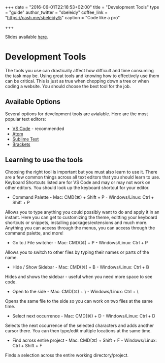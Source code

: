 +++
date = "2016-06-01T22:16:53+02:00"
title = "Development Tools"
type = "guide"
author_twitter = "sbeleidy"
coffee_link = "https://cash.me/sbeleidy/5"
caption = "Code like a pro"

+++

Slides available [here](/slide/web-development-tools).

# Development Tools

The tools you use can drastically affect how difficult and time consuming
the task may be. Using great tools and knowing how to effectively use them can be
critical. This is just as true when chopping down a tree or when coding a website.
You should choose the best tool for the job.

## Available Options

Several options for development tools are avialable. Here are the most popular text editors:

* [VS Code](https://code.visualstudio.com/) - recommended
* [Atom](https://atom.io/)
* [Sublime Text](https://www.sublimetext.com/)
* [Brackets](http://brackets.io/)

## Learning to use the tools

Choosing the right tool is important but you must also learn to use it. There are a
few common things across all text editors that you should learn to use. Keyboard
Shortcuts listed are for VS Code and may or may not work on other editors. You should
look up the keyboard shortcut for your editor.

* Command Palette - Mac: CMD(⌘) + Shift + P - Windows/Linux: Ctrl + Shift + P

Allows you to type anything you could possibly want to do and apply it in an instant.
Here you can get to customizing the theme, editting your keyboard shortcuts or snippets,
installing packages/extensions and much more. Anything you can access through the menus,
you can access through the command palette, and more!

* Go to / File switcher - Mac: CMD(⌘) + P - Windows/Linux: Ctrl + P

Allows you to switch to other files by typing their names or parts of the name.

* Hide / Show Sidebar - Mac: CMD(⌘) + B - Windows/Linux: Ctrl + B

Hides and shows the sidebar - useful when you need more space to see code.

* Open to the side - Mac: CMD(⌘) + \ - Windows/Linux: Ctrl + \

Opens the same file to the side so you can work on two files at the same time.

* Select next occurrence - Mac: CMD(⌘) + D - Windows/Linux: Ctrl + D

Selects the next occurrence of the selected characters and adds another cursor there.
You can then type/edit multiple locations at the same time.

* Find across entire project - Mac: CMD(⌘) + Shift + F - Windows/Linux: Ctrl + Shift + F

Finds a selection across the entire working directory/project.
